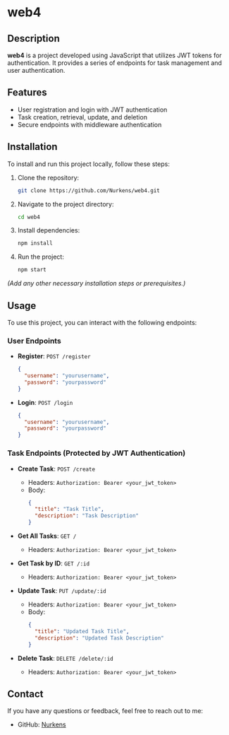# web4

## Description

**web4** is a project developed using JavaScript that utilizes JWT tokens for authentication. It provides a series of endpoints for task management and user authentication.

## Features

- User registration and login with JWT authentication
- Task creation, retrieval, update, and deletion
- Secure endpoints with middleware authentication

## Installation

To install and run this project locally, follow these steps:

1. Clone the repository:

   ```bash
   git clone https://github.com/Nurkens/web4.git
   ```

2. Navigate to the project directory:

   ```bash
   cd web4
   ```

3. Install dependencies:

   ```bash
   npm install
   ```

4. Run the project:
   ```bash
   npm start
   ```

_(Add any other necessary installation steps or prerequisites.)_

## Usage

To use this project, you can interact with the following endpoints:

### User Endpoints

- **Register**: `POST /register`

  ```json
  {
    "username": "yourusername",
    "password": "yourpassword"
  }
  ```

- **Login**: `POST /login`
  ```json
  {
    "username": "yourusername",
    "password": "yourpassword"
  }
  ```

### Task Endpoints (Protected by JWT Authentication)

- **Create Task**: `POST /create`

  - Headers: `Authorization: Bearer <your_jwt_token>`
  - Body:
    ```json
    {
      "title": "Task Title",
      "description": "Task Description"
    }
    ```

- **Get All Tasks**: `GET /`

  - Headers: `Authorization: Bearer <your_jwt_token>`

- **Get Task by ID**: `GET /:id`

  - Headers: `Authorization: Bearer <your_jwt_token>`

- **Update Task**: `PUT /update/:id`

  - Headers: `Authorization: Bearer <your_jwt_token>`
  - Body:
    ```json
    {
      "title": "Updated Task Title",
      "description": "Updated Task Description"
    }
    ```

- **Delete Task**: `DELETE /delete/:id`
  - Headers: `Authorization: Bearer <your_jwt_token>`

## Contact

If you have any questions or feedback, feel free to reach out to me:

- GitHub: [Nurkens](https://github.com/Nurkens)

